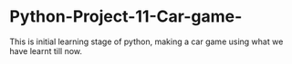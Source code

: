 # Python-Project-11-Car-game-
This is initial learning stage of python, making a car game using what we have learnt till now.
